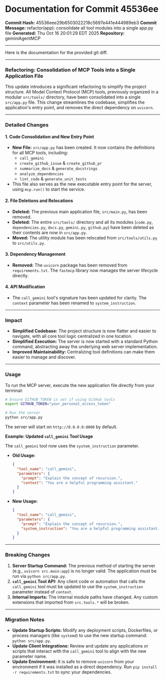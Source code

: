 # Documentation for Commit 45536ee

**Commit Hash:** 45536eee29b6503022218c5697e441e444989eb3
**Commit Message:** refactor(app): consolidate all tool modules into a single app.py file
**Generated:** Thu Oct 16 20:01:29 EDT 2025
**Repository:** geminiAgentMCP

---

Here is the documentation for the provided git diff.

***

### **Refactoring: Consolidation of MCP Tools into a Single Application File**

This update introduces a significant refactoring to simplify the project structure. All Model Context Protocol (MCP) tools, previously organized in a modular `src/tools/` directory, have been consolidated into a single `src/app.py` file. This change streamlines the codebase, simplifies the application's entry point, and removes the direct dependency on `uvicorn`.

---

### **Detailed Changes**

#### 1. **Code Consolidation and New Entry Point**
- **New File:** `src/app.py` has been created. It now contains the definitions for all MCP tools, including:
  - `call_gemini`
  - `create_github_issue` & `create_github_pr`
  - `summarize_docs` & `generate_docstrings`
  - `analyze_dependencies`
  - `lint_code` & `generate_unit_tests`
- This file also serves as the new executable entry point for the server, using `mcp.run()` to start the service.

#### 2. **File Deletions and Relocations**
- **Deleted:** The previous main application file, `src/main.py`, has been removed.
- **Deleted:** The entire `src/tools/` directory and all its modules (`code.py`, `dependencies.py`, `docs.py`, `gemini.py`, `github.py`) have been deleted as their contents are now in `src/app.py`.
- **Moved:** The utility module has been relocated from `src/tools/utils.py` to `src/utils.py`.

#### 3. **Dependency Management**
- **Removed:** The `uvicorn` package has been removed from `requirements.txt`. The `fastmcp` library now manages the server lifecycle directly.

#### 4. **API Modification**
- The `call_gemini` tool's signature has been updated for clarity. The `context` parameter has been renamed to `system_instruction`.

---

### **Impact**

- **Simplified Codebase:** The project structure is now flatter and easier to navigate, with all core tool logic centralized in one location.
- **Simplified Execution:** The server is now started with a standard Python command, abstracting away the underlying web server implementation.
- **Improved Maintainability:** Centralizing tool definitions can make them easier to manage and discover.

---

### **Usage**

To run the MCP server, execute the new application file directly from your terminal:

```bash
# Ensure GITHUB_TOKEN is set if using GitHub tools
export GITHUB_TOKEN="your_personal_access_token"

# Run the server
python src/app.py
```

The server will start on `http://0.0.0.0:8000` by default.

**Example: Updated `call_gemini` Tool Usage**

The `call_gemini` tool now uses the `system_instruction` parameter.

*   **Old Usage:**
    ```json
    {
      "tool_name": "call_gemini",
      "parameters": {
        "prompt": "Explain the concept of recursion.",
        "context": "You are a helpful programming assistant."
      }
    }
    ```

*   **New Usage:**
    ```json
    {
      "tool_name": "call_gemini",
      "parameters": {
        "prompt": "Explain the concept of recursion.",
        "system_instruction": "You are a helpful programming assistant."
      }
    }
    ```

---

### **Breaking Changes**

1.  **Server Startup Command:** The previous method of starting the server (e.g., `uvicorn src.main:app`) is no longer valid. The application must be run via `python src/app.py`.
2.  **`call_gemini` Tool API:** Any client code or automation that calls the `call_gemini` tool must be updated to use the `system_instruction` parameter instead of `context`.
3.  **Internal Imports:** The internal module paths have changed. Any custom extensions that imported from `src.tools.*` will be broken.

---

### **Migration Notes**

- **Update Startup Scripts:** Modify any deployment scripts, Dockerfiles, or process managers (like `systemd`) to use the new startup command: `python src/app.py`.
- **Update Client Integrations:** Review and update any applications or scripts that interact with the `call_gemini` tool to align with the new parameter name.
- **Update Environment:** It is safe to remove `uvicorn` from your environment if it was installed as a direct dependency. Run `pip install -r requirements.txt` to sync your dependencies.
